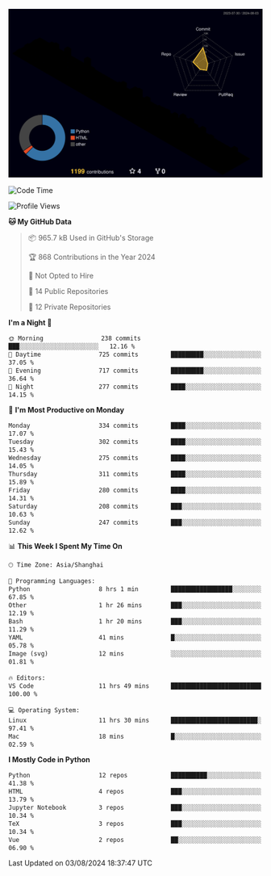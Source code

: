 <!--![](https://raw.githubusercontent.com/BorisYang326/BorisYang326/output/github-contribution-grid-snake-dark.svg) -->
![](./profile-3d-contrib/profile-night-rainbow.svg)
<!--START_SECTION:waka-->
![Code Time](http://img.shields.io/badge/Code%20Time-342%20hrs%2050%20mins-blue)

![Profile Views](http://img.shields.io/badge/Profile%20Views-0-blue)

**🐱 My GitHub Data** 

> 📦 965.7 kB Used in GitHub's Storage 
 > 
> 🏆 868 Contributions in the Year 2024
 > 
> 🚫 Not Opted to Hire
 > 
> 📜 14 Public Repositories 
 > 
> 🔑 12 Private Repositories 
 > 
**I'm a Night 🦉** 

```text
🌞 Morning                238 commits         ███░░░░░░░░░░░░░░░░░░░░░░   12.16 % 
🌆 Daytime                725 commits         █████████░░░░░░░░░░░░░░░░   37.05 % 
🌃 Evening                717 commits         █████████░░░░░░░░░░░░░░░░   36.64 % 
🌙 Night                  277 commits         ████░░░░░░░░░░░░░░░░░░░░░   14.15 % 
```
📅 **I'm Most Productive on Monday** 

```text
Monday                   334 commits         ████░░░░░░░░░░░░░░░░░░░░░   17.07 % 
Tuesday                  302 commits         ████░░░░░░░░░░░░░░░░░░░░░   15.43 % 
Wednesday                275 commits         ████░░░░░░░░░░░░░░░░░░░░░   14.05 % 
Thursday                 311 commits         ████░░░░░░░░░░░░░░░░░░░░░   15.89 % 
Friday                   280 commits         ████░░░░░░░░░░░░░░░░░░░░░   14.31 % 
Saturday                 208 commits         ███░░░░░░░░░░░░░░░░░░░░░░   10.63 % 
Sunday                   247 commits         ███░░░░░░░░░░░░░░░░░░░░░░   12.62 % 
```


📊 **This Week I Spent My Time On** 

```text
🕑︎ Time Zone: Asia/Shanghai

💬 Programming Languages: 
Python                   8 hrs 1 min         █████████████████░░░░░░░░   67.85 % 
Other                    1 hr 26 mins        ███░░░░░░░░░░░░░░░░░░░░░░   12.19 % 
Bash                     1 hr 20 mins        ███░░░░░░░░░░░░░░░░░░░░░░   11.29 % 
YAML                     41 mins             █░░░░░░░░░░░░░░░░░░░░░░░░   05.78 % 
Image (svg)              12 mins             ░░░░░░░░░░░░░░░░░░░░░░░░░   01.81 % 

🔥 Editors: 
VS Code                  11 hrs 49 mins      █████████████████████████   100.00 % 

💻 Operating System: 
Linux                    11 hrs 30 mins      ████████████████████████░   97.41 % 
Mac                      18 mins             █░░░░░░░░░░░░░░░░░░░░░░░░   02.59 % 
```

**I Mostly Code in Python** 

```text
Python                   12 repos            ██████████░░░░░░░░░░░░░░░   41.38 % 
HTML                     4 repos             ███░░░░░░░░░░░░░░░░░░░░░░   13.79 % 
Jupyter Notebook         3 repos             ███░░░░░░░░░░░░░░░░░░░░░░   10.34 % 
TeX                      3 repos             ███░░░░░░░░░░░░░░░░░░░░░░   10.34 % 
Vue                      2 repos             ██░░░░░░░░░░░░░░░░░░░░░░░   06.90 % 
```




 Last Updated on 03/08/2024 18:37:47 UTC
<!--END_SECTION:waka-->
